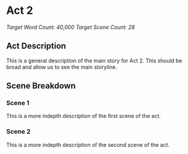 # Act 2
_Target Word Count: 40,000_
_Target Scene Count: 28_

## Act Description
This is a general description of the main story for Act 2. This should be broad and allow us to see the main storyline.

## Scene Breakdown

### Scene 1
This is a more indepth description of the first scene of the act.

### Scene 2
This is a more indepth description of the second scene of the act.